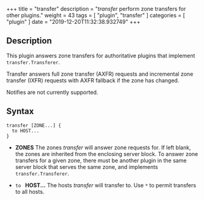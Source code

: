 +++
title = "transfer"
description = "*transfer* perform zone transfers for other plugins."
weight = 43
tags = [ "plugin", "transfer" ]
categories = [ "plugin" ]
date = "2019-12-20T11:32:38.932749"
+++

## Description

This plugin answers zone transfers for authoritative plugins that implement
`transfer.Transferer`.

Transfer answers full zone transfer (AXFR) requests and incremental zone transfer (IXFR) requests
with AXFR fallback if the zone has changed.

Notifies are not currently supported.

## Syntax

~~~
transfer [ZONE...] {
  to HOST...
}
~~~

* **ZONES** The zones *transfer* will answer zone requests for. If left blank,
  the zones are inherited from the enclosing server block. To answer zone
  transfers for a given zone, there must be another plugin in the same server
  block that serves the same zone, and implements `transfer.Transferer`.

* `to ` **HOST...** The hosts *transfer* will transfer to. Use `*` to permit
  transfers to all hosts.
